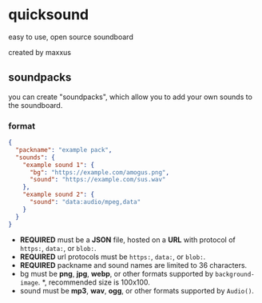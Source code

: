 # quicksound
easy to use, open source soundboard

created by maxxus

## soundpacks
you can create "soundpacks", which allow you to add your own sounds to the soundboard.

### format
```json
{
  "packname": "example pack",
  "sounds": {
    "example sound 1": {
      "bg": "https://example.com/amogus.png",
      "sound": "https://example.com/sus.wav"
    },
    "example sound 2": {
      "sound": "data:audio/mpeg,data"
    }
  }
}
```
* **REQUIRED** must be a **JSON** file, hosted on a **URL** with protocol of `https:`, `data:`, or `blob:`.
* **REQUIRED** url protocols must be `https:`, `data:`, or `blob:`.
* **REQUIRED** packname and sound names are limited to 36 characters.
* bg must be **png**, **jpg**, **webp**, or other formats supported by `background-image`. *, recommended size is 100x100.
* sound must be **mp3**, **wav**, **ogg**, or other formats supported by `Audio()`.
